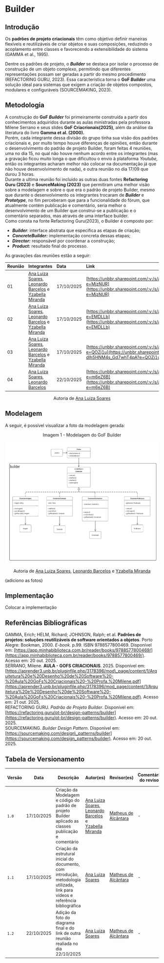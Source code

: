 # Builder

## Introdução

Os **padrões de projeto criacionais** têm como objetivo definir maneiras flexíveis e reutilizáveis de criar objetos e suas composições, reduzindo o acoplamento entre classes e favorecendo a extensibilidade do sistema (GAMMA et al., 1995). 

Dentre os padrões de projeto, o ***Builder*** se destaca por isolar o processo de construção de um objeto complexo, permitindo que diferentes representações possam ser geradas a partir do mesmo procedimento (REFACTORING GURU, 2023). Essa característica torna o **GoF *Builder*** uma solução ideal para sistemas que exigem a criação de objetos compostos, modulares e configuráveis (SOURCEMAKING, 2023).

## Metodologia

A construção do **GoF *Builder*** foi primeiramente construída a partir dos conhecimentos adquiridos durante as aulas ministradas pela professora Milene Serrano e seus slides **GoF Criacrionais(2025)**, além da análise da literatura do livro  **Gamma et al. (2000).**   
Porém, cada integrante dessa divisão do grupo tinha sua visão dos padrões criacionais e, por muito tempo houve diferenças de opiniões, então durante o desenvolvimento do padrão de projeto Builder, foram feitas 4 reuniões, uma no dia  15, no qual não houve nenhum acordo entre os integrantes (mas a gravação ficou muito longa o que dificultou o envio à plataforma *Youtube,* então os integrantes acharam melhor não colocar na documentação já que não houve desenvolvimento de nada), e outra reunião no dia  17/09 que durou 3 horas.  
Durante a ultima reunião foi incluido as outras duas fontes **Refactoring Guru (2023)** e **SourceMaking (2023)** que permitiram uma melhor visão sobre a modelagem e sobre o que era o padrão de projeto Builder, mesmo que durante o desenvolvimento os integrantes trocaram de ***Builder*** e ***Prototype***, no fim perceberam que para a funcionalidade do fórum, que atualmente contém publicação e comentário, seria melhor o desenvolvimento de um Builder que construi-se a publicação e o comentário separados, mas através de uma interface builder.  
Como consta na fonte Refactoring Guru(2023), o Builder é composto por:

- ***Builder**:* interface abstrata que especifica as etapas de criação;  
- ***ConcreteBuilder:*** implementação concreta dessas etapas;  
- ***Director:*** responsável por coordenar a construção;  
- ***Product:*** resultado final do processo.

 As gravações das reuniões estão a seguir: 

| Reunião | Integrantes | Data | Link |
| :---- | :---- | :---- | :---- |
| 01 | [Ana Luiza Soares](https://github.com/Ana-Luiza-SC), [Leonardo Barcelos](https://github.com/oyLeonardo) e [Yzabella Miranda](https://github.com/redjsun) | 17/10/2025 | [https://unbbr.sharepoint.com/:v:/s/arquitetos/EWNTWmyA3oFHnCVxBo3IRUYB34eILTDJXEMufMTqOOutqA?e=MjzNUR](https://unbbr.sharepoint.com/:v:/s/arquitetos/EWNTWmyA3oFHnCVxBo3IRUYB34eILTDJXEMufMTqOOutqA?e=MjzNUR) |
| 02 | [Ana Luiza Soares](https://github.com/Ana-Luiza-SC), [Leonardo Barcelos](https://github.com/oyLeonardo) e [Yzabella Miranda](https://github.com/redjsun) | 17/10/2025 | [https://unbbr.sharepoint.com/:v:/s/arquitetos/ESxJosJC2X9CmHcfShrhFNIBihOw\_bAj0QcqqFnCNWfJDA?e=EMDLLb](https://unbbr.sharepoint.com/:v:/s/arquitetos/ESxJosJC2X9CmHcfShrhFNIBihOw_bAj0QcqqFnCNWfJDA?e=EMDLLb) |
| 03 | [Ana Luiza Soares](https://github.com/Ana-Luiza-SC), [Leonardo Barcelos](https://github.com/oyLeonardo) e [Yzabella Miranda](https://github.com/redjsun) | 17/10/2025 | [https://unbbr.sharepoint.com/:v:/s/arquitetos/Eepo1sfqTUxFpFRTWQASkggBPx-dIh5HNM4s\_Gd7whT4pA?e=QOZj1u](https://unbbr.sharepoint.com/:v:/s/arquitetos/Eepo1sfqTUxFpFRTWQASkggBPx-dIh5HNM4s_Gd7whT4pA?e=QOZj1u) |
| 04 | [Ana Luiza Soares](https://github.com/Ana-Luiza-SC), [Leonardo Barcelos](https://github.com/oyLeonardo) | 22/10/2025 | [https://unbbr.sharepoint.com/:v:/s/arquitetos/EZyTgTos3wJAtuLDuh32cnIBbDzuDTphBIYuLNh50QvhwA?e=m6eZ6B](https://unbbr.sharepoint.com/:v:/s/arquitetos/EZyTgTos3wJAtuLDuh32cnIBbDzuDTphBIYuLNh50QvhwA?e=m6eZ6B) |

<p align = "center">Autoria de <a href="https://github.com/Ana-Luiza-SC">Ana Luiza Soares</a> </p>

## Modelagem

A seguir, é possível visualizar a foto da modelagem gerada:
<p align="center">Imagem  1 - Modelagem do GoF Builder</p>

<img src="assets/diagrama_builder.png" align="center" width="600" height="400" loading="lazy">

<p align = "center">Autoria de <a href="https://github.com/Ana-Luiza-SC">Ana Luiza Soares</a>, <a href="https://github.com/oyLeonardo">Leonardo Barcelos</a> e <a href="https://github.com/redjsun">Yzabella Miranda</a> </p>

(adiciono as fotos)

## Implementação

Colocar a implementação

## Referências Bibliográficas

GAMMA, Erich; HELM, Richard; JOHNSON, Ralph; et al. **Padrões de projetos: soluções reutilizáveis de software orientados a objetos**. Porto Alegre: Bookman, 2000\. *E-book.* p.99. ISBN 9788577800469\. Disponível em: [https://app.minhabiblioteca.com.br/reader/books/9788577800469/](https://app.minhabiblioteca.com.br/reader/books/9788577800469/). Acesso em: 20 out. 2025\.  
SERRANO, Milene. **AULA \- GOFS CRIACIONAIS**. 2025\. Disponível em: [https://aprender3.unb.br/pluginfile.php/3178396/mod\_page/content/1/Arquitetura%20e%20Desenho%20de%20Software%20-%20Aula%20GoFs%20Criacionais%20-%20Profa.%20Milene.pdf](https://aprender3.unb.br/pluginfile.php/3178396/mod_page/content/1/Arquitetura%20e%20Desenho%20de%20Software%20-%20Aula%20GoFs%20Criacionais%20-%20Profa.%20Milene.pdf). Acesso em: 21 out. 2025,   
REFACTORING GURU. *Padrão de Projeto Builder*. Disponível em: [https://refactoring.guru/pt-br/design-patterns/builder](https://refactoring.guru/pt-br/design-patterns/builder). Acesso em: 20 out. 2025\.  
SOURCEMAKING. *Builder Design Pattern*. Disponível em: [https://sourcemaking.com/design\_patterns/builder](https://sourcemaking.com/design_patterns/builder). Acesso em: 20 out. 2025\.  

## Tabela de Versionamento

| Versão | Data       | Descrição                                        | Autor(es)           | Revisor(es)         | Comentário do revisor | Data da revisão |
|--------|------------|--------------------------------------------------|---------------------|---------------------|----------------------|-----------|
| `1.0` | 17/10/2025  | Criação da Modelagem e código do padrão de projeto Builder aplicado as classes publicação e comentário | [Ana Luiza Soares](https://github.com/Ana-Luiza-SC), [Leonardo Barcelos](https://github.com/oyLeonardo) e [Yzabella Miranda](https://github.com/redjsun) | [Matheus de Alcântara](https://github.com/matheusdealcantara) | - | - |
| `1.1` | 17/10/2025  | Criação da estrutural inicial do documento, com introdução, metodologia utilizada, link para vídeos e referência bibliográfica | [Ana Luiza Soares](https://github.com/Ana-Luiza-SC) | [Matheus de Alcântara](https://github.com/matheusdealcantara) | - | - |
| `1.2` | 22/10/2025  | Adição da foto do diagrama final e do link de outra reunião realiada no dia 22/10/2025 | [Ana Luiza Soares](https://github.com/Ana-Luiza-SC) | [Matheus de Alcântara](https://github.com/matheusdealcantara) | - | - |